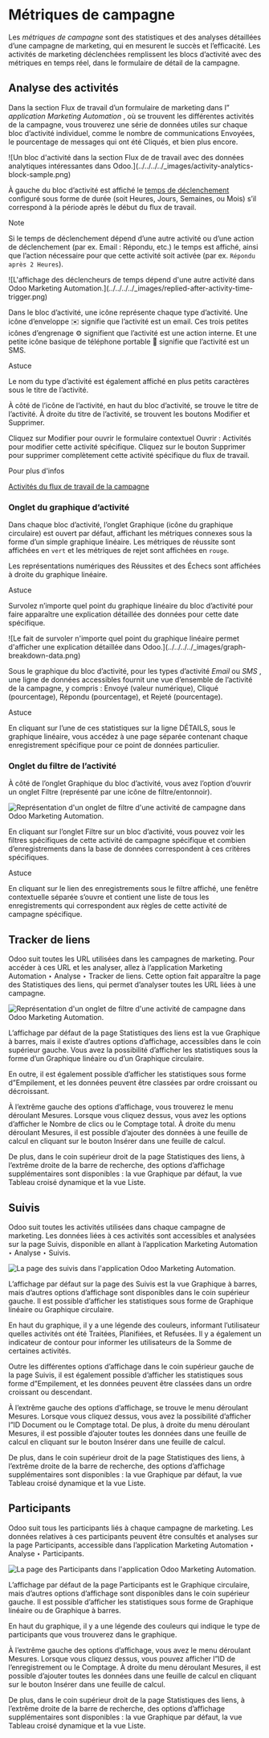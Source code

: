 # Métriques de campagne

Les _métriques de campagne_ sont des statistiques et des analyses détaillées
d’une campagne de marketing, qui en mesurent le succès et l’efficacité. Les
activités de marketing déclenchées remplissent les blocs d’activité avec des
métriques en temps réel, dans le formulaire de détail de la campagne.

## Analyse des activités

Dans la section Flux de travail d’un formulaire de marketing dans l”
_application Marketing Automation_ , où se trouvent les différentes activités
de la campagne, vous trouverez une série de données utiles sur chaque bloc
d’activité individuel, comme le nombre de communications Envoyées, le
pourcentage de messages qui ont été Cliqués, et bien plus encore.

![Un bloc d'activité dans la section Flux de de travail avec des données
analytiques intéressantes dans Odoo.](../../../../_images/activity-analytics-
block-sample.png)

À gauche du bloc d’activité est affiché le [temps de
déclenchement](../getting_started/workflow_activities.html) configuré sous
forme de durée (soit Heures, Jours, Semaines, ou Mois) s’il correspond à la
période après le début du flux de travail.

Note

Si le temps de déclenchement dépend d’une autre activité ou d’une action de
déclenchement (par ex. Email : Répondu, etc.) le temps est affiché, ainsi que
l’action nécessaire pour que cette activité soit activée (par ex. `Répondu
après 2 Heures`).

![L'affichage des déclencheurs de temps dépend d'une autre activité dans Odoo
Marketing Automation.](../../../../_images/replied-after-activity-time-
trigger.png)

Dans le bloc d’activité, une icône représente chaque type d’activité. Une
icône d’enveloppe ✉️ signifie que l’activité est un email. Ces trois petites
icônes d’engrenage ⚙️ signifient que l’activité est une action interne. Et une
petite icône basique de téléphone portable 📱 signifie que l’activité est un
SMS.

Astuce

Le nom du type d’activité est également affiché en plus petits caractères sous
le titre de l’activité.

À côté de l’icône de l’activité, en haut du bloc d’activité, se trouve le
titre de l’activité. À droite du titre de l’activité, se trouvent les boutons
Modifier et Supprimer.

Cliquez sur Modifier pour ouvrir le formulaire contextuel Ouvrir : Activités
pour modifier cette activité spécifique. Cliquez sur le bouton Supprimer pour
supprimer complètement cette activité spécifique du flux de travail.

Pour plus d'infos

[Activités du flux de travail de la
campagne](../getting_started/workflow_activities.html)

### Onglet du graphique d’activité

Dans chaque bloc d’activité, l’onglet Graphique (icône du graphique
circulaire) est ouvert par défaut, affichant les métriques connexes sous la
forme d’un simple graphique linéaire. Les métriques de réussite sont affichées
en `vert` et les métriques de rejet sont affichées en `rouge`.

Les représentations numériques des Réussites et des Échecs sont affichées à
droite du graphique linéaire.

Astuce

Survolez n’importe quel point du graphique linéaire du bloc d’activité pour
faire apparaître une explication détaillée des données pour cette date
spécifique.

![Le fait de survoler n'importe quel point du graphique linéaire permet
d'afficher une explication détaillée dans Odoo.](../../../../_images/graph-
breakdown-data.png)

Sous le graphique du bloc d’activité, pour les types d’activité _Email_ ou
_SMS_ , une ligne de données accessibles fournit une vue d’ensemble de
l’activité de la campagne, y compris : Envoyé (valeur numérique), Cliqué
(pourcentage), Répondu (pourcentage), et Rejeté (pourcentage).

Astuce

En cliquant sur l’une de ces statistiques sur la ligne DÉTAILS, sous le
graphique linéaire, vous accédez à une page séparée contenant chaque
enregistrement spécifique pour ce point de données particulier.

### Onglet du filtre de l’activité

À côté de l’onglet Graphique du bloc d’activité, vous avez l’option d’ouvrir
un onglet Filtre (représenté par une icône de filtre/entonnoir).

![Représentation d'un onglet de filtre d'une activité de campagne dans Odoo
Marketing Automation.](../../../../_images/activity-filter-tab.png)

En cliquant sur l’onglet Filtre sur un bloc d’activité, vous pouvez voir les
filtres spécifiques de cette activité de campagne spécifique et combien
d’enregistrements dans la base de données correspondent à ces critères
spécifiques.

Astuce

En cliquant sur le lien des enregistrements sous le filtre affiché, une
fenêtre contextuelle séparée s’ouvre et contient une liste de tous les
enregistrements qui correspondent aux règles de cette activité de campagne
spécifique.

## Tracker de liens

Odoo suit toutes les URL utilisées dans les campagnes de marketing. Pour
accéder à ces URL et les analyser, allez à l’application Marketing Automation
‣ Analyse ‣ Tracker de liens. Cette option fait apparaître la page des
Statistiques des liens, qui permet d’analyser toutes les URL liées à une
campagne.

![Représentation d'un onglet de filtre d'une activité de campagne dans Odoo
Marketing Automation.](../../../../_images/campaign-link-tracker.png)

L’affichage par défaut de la page Statistiques des liens est la vue Graphique
à barres, mais il existe d’autres options d’affichage, accessibles dans le
coin supérieur gauche. Vous avez la possibilité d’afficher les statistiques
sous la forme d’un Graphique linéaire ou d’un Graphique circulaire.

En outre, il est également possible d’afficher les statistiques sous forme
d”Empilement, et les données peuvent être classées par ordre croissant ou
décroissant.

À l’extrême gauche des options d’affichage, vous trouverez le menu déroulant
Mesures. Lorsque vous cliquez dessus, vous avez les options d’afficher le
Nombre de clics ou le Comptage total. À droite du menu déroulant Mesures, il
est possible d’ajouter des données à une feuille de calcul en cliquant sur le
bouton Insérer dans une feuille de calcul.

De plus, dans le coin supérieur droit de la page Statistiques des liens, à
l’extrême droite de la barre de recherche, des options d’affichage
supplémentaires sont disponibles : la vue Graphique par défaut, la vue Tableau
croisé dynamique et la vue Liste.

## Suivis

Odoo suit toutes les activités utilisées dans chaque campagne de marketing.
Les données liées à ces activités sont accessibles et analysées sur la page
Suivis, disponible en allant à l’application Marketing Automation ‣ Analyse ‣
Suivis.

![La page des suivis dans l'application Odoo Marketing
Automation.](../../../../_images/traces-page-marketing-automation.png)

L’affichage par défaut sur la page des Suivis est la vue Graphique à barres,
mais d’autres options d’affichage sont disponibles dans le coin supérieur
gauche. Il est possible d’afficher les statistiques sous forme de Graphique
linéaire ou Graphique circulaire.

En haut du graphique, il y a une légende des couleurs, informant l’utilisateur
quelles activités ont été Traitées, Planifiées, et Refusées. Il y a également
un indicateur de contour pour informer les utilisateurs de la Somme de
certaines activités.

Outre les différentes options d’affichage dans le coin supérieur gauche de la
page Suivis, il est également possible d’afficher les statistiques sous forme
d”Empilement, et les données peuvent être classées dans un ordre croissant ou
descendant.

À l’extrême gauche des options d’affichage, se trouve le menu déroulant
Mesures. Lorsque vous cliquez dessus, vous avez la possibilité d’afficher l”ID
Document ou le Comptage total. De plus, à droite du menu déroulant Mesures, il
est possible d’ajouter toutes les données dans une feuille de calcul en
cliquant sur le bouton Insérer dans une feuille de calcul.

De plus, dans le coin supérieur droit de la page Statistiques des liens, à
l’extrême droite de la barre de recherche, des options d’affichage
supplémentaires sont disponibles : la vue Graphique par défaut, la vue Tableau
croisé dynamique et la vue Liste.

## Participants

Odoo suit tous les participants liés à chaque campagne de marketing. Les
données relatives à ces participants peuvent être consultés et analyses sur la
page Participants, accessible dans l’application Marketing Automation ‣
Analyse ‣ Participants.

![La page des Participants dans l'application Odoo Marketing
Automation.](../../../../_images/participants-page-marketing-automation.png)

L’affichage par défaut de la page Participants est le Graphique circulaire,
mais d’autres options d’affichage sont disponibles dans le coin supérieur
gauche. Il est possible d’afficher les statistiques sous forme de Graphique
linéaire ou de Graphique à barres.

En haut du graphique, il y a une légende des couleurs qui indique le type de
participants que vous trouverez dans le graphique.

À l’extrême gauche des options d’affichage, vous avez le menu déroulant
Mesures. Lorsque vous cliquez dessus, vous pouvez afficher l”ID de
l’enregistrement ou le Comptage. À droite du menu déroulant Mesures, il est
possible d’ajouter toutes les données dans une feuille de calcul en cliquant
sur le bouton Insérer dans une feuille de calcul.

De plus, dans le coin supérieur droit de la page Statistiques des liens, à
l’extrême droite de la barre de recherche, des options d’affichage
supplémentaires sont disponibles : la vue Graphique par défaut, la vue Tableau
croisé dynamique et la vue Liste.

